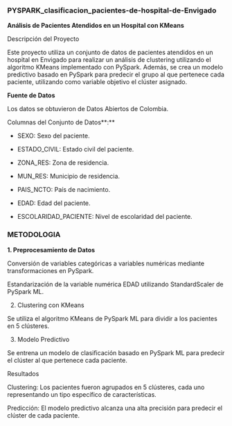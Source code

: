 ### **PYSPARK_clasificacion_pacientes-de-hospital-de-Envigado**

**Análisis de Pacientes Atendidos en un Hospital con KMeans**

Descripción del Proyecto

Este proyecto utiliza un conjunto de datos de pacientes atendidos en un hospital en Envigado para realizar un análisis de clustering utilizando el algoritmo KMeans implementado con PySpark. Además, se crea un modelo predictivo basado en PySpark para predecir el grupo al que pertenece cada paciente, utilizando como variable objetivo el clúster asignado.

**Fuente de Datos**

Los datos se obtuvieron de Datos Abiertos de Colombia.

Columnas del Conjunto de Datos**:**

- SEXO: Sexo del paciente.

- ESTADO_CIVIL: Estado civil del paciente.

- ZONA_RES: Zona de residencia.

- MUN_RES: Municipio de residencia.

- PAIS_NCTO: País de nacimiento.

- EDAD: Edad del paciente.

- ESCOLARIDAD_PACIENTE: Nivel de escolaridad del paciente.

### **METODOLOGIA**

**1. Preprocesamiento de Datos**

Conversión de variables categóricas a variables numéricas mediante transformaciones en PySpark.

Estandarización de la variable numérica EDAD utilizando StandardScaler de PySpark ML.

2. Clustering con KMeans

Se utiliza el algoritmo KMeans de PySpark ML para dividir a los pacientes en 5 clústeres.

3. Modelo Predictivo

Se entrena un modelo de clasificación basado en PySpark ML para predecir el clúster al que pertenece cada paciente.

Resultados

Clustering: Los pacientes fueron agrupados en 5 clústeres, cada uno representando un tipo específico de características.

Predicción: El modelo predictivo alcanza una alta precisión para predecir el clúster de cada paciente.
